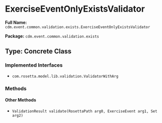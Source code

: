 # ExerciseEventOnlyExistsValidator

**Full Name:** `cdm.event.common.validation.exists.ExerciseEventOnlyExistsValidator`

**Package:** `cdm.event.common.validation.exists`

## Type: Concrete Class

### Implemented Interfaces

- `com.rosetta.model.lib.validation.ValidatorWithArg`

### Methods

#### Other Methods

- `ValidationResult validate(RosettaPath arg0, ExerciseEvent arg1, Set arg2)`

